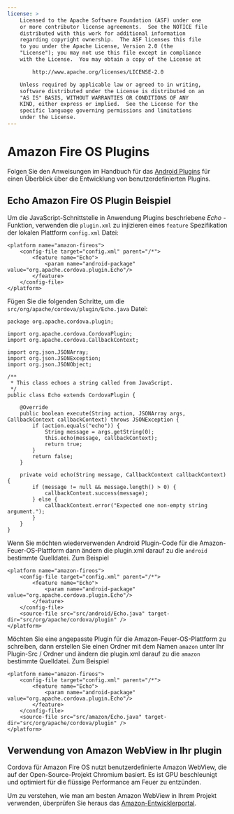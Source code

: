 ```yaml
---
license: >
    Licensed to the Apache Software Foundation (ASF) under one
    or more contributor license agreements.  See the NOTICE file
    distributed with this work for additional information
    regarding copyright ownership.  The ASF licenses this file
    to you under the Apache License, Version 2.0 (the
    "License"); you may not use this file except in compliance
    with the License.  You may obtain a copy of the License at

        http://www.apache.org/licenses/LICENSE-2.0

    Unless required by applicable law or agreed to in writing,
    software distributed under the License is distributed on an
    "AS IS" BASIS, WITHOUT WARRANTIES OR CONDITIONS OF ANY
    KIND, either express or implied.  See the License for the
    specific language governing permissions and limitations
    under the License.
---
```


# Amazon Fire OS Plugins

Folgen Sie den Anweisungen im Handbuch für das <a href="../android/plugin.html">Android Plugins</a> für einen Überblick über die Entwicklung von benutzerdefinierten Plugins.

## Echo Amazon Fire OS Plugin Beispiel

Um die JavaScript-Schnittstelle in Anwendung Plugins beschriebene *Echo* -Funktion, verwenden die `plugin.xml` zu injizieren eines `feature` Spezifikation der lokalen Plattform `config.xml` Datei:

    <platform name="amazon-fireos">
        <config-file target="config.xml" parent="/*">
            <feature name="Echo">
                <param name="android-package" value="org.apache.cordova.plugin.Echo"/>
            </feature>
        </config-file>
    </platform>
    

Fügen Sie die folgenden Schritte, um die `src/org/apache/cordova/plugin/Echo.java` Datei:

    package org.apache.cordova.plugin;
    
    import org.apache.cordova.CordovaPlugin;
    import org.apache.cordova.CallbackContext;
    
    import org.json.JSONArray;
    import org.json.JSONException;
    import org.json.JSONObject;
    
    /**
     * This class echoes a string called from JavaScript.
     */
    public class Echo extends CordovaPlugin {
    
        @Override
        public boolean execute(String action, JSONArray args, CallbackContext callbackContext) throws JSONException {
            if (action.equals("echo")) {
                String message = args.getString(0);
                this.echo(message, callbackContext);
                return true;
            }
            return false;
        }
    
        private void echo(String message, CallbackContext callbackContext) {
            if (message != null && message.length() > 0) {
                callbackContext.success(message);
            } else {
                callbackContext.error("Expected one non-empty string argument.");
            }
        }
    }
    

Wenn Sie möchten wiederverwenden Android Plugin-Code für die Amazon-Feuer-OS-Plattform dann ändern die plugin.xml darauf zu die `android` bestimmte Quelldatei. Zum Beispiel

    <platform name="amazon-fireos">
        <config-file target="config.xml" parent="/*">
            <feature name="Echo">
                <param name="android-package" value="org.apache.cordova.plugin.Echo"/>
            </feature>
        </config-file>
        <source-file src="src/android/Echo.java" target-dir="src/org/apache/cordova/plugin" />
    </platform>
    

Möchten Sie eine angepasste Plugin für die Amazon-Feuer-OS-Plattform zu schreiben, dann erstellen Sie einen Ordner mit dem Namen `amazon` unter Ihr Plugin-Src / Ordner und ändern die plugin.xml darauf zu die `amazon` bestimmte Quelldatei. Zum Beispiel

    <platform name="amazon-fireos">
        <config-file target="config.xml" parent="/*">
            <feature name="Echo">
                <param name="android-package" value="org.apache.cordova.plugin.Echo"/>
            </feature>
        </config-file>
        <source-file src="src/amazon/Echo.java" target-dir="src/org/apache/cordova/plugin" />
    </platform>
    

## Verwendung von Amazon WebView in Ihr plugin

Cordova für Amazon Fire OS nutzt benutzerdefinierte Amazon WebView, die auf der Open-Source-Projekt Chromium basiert. Es ist GPU beschleunigt und optimiert für die flüssige Performance am Feuer zu entzünden.

Um zu verstehen, wie man am besten Amazon WebView in Ihrem Projekt verwenden, überprüfen Sie heraus das [Amazon-Entwicklerportal][1].

 [1]: https://developer.amazon.com/sdk/fire/IntegratingAWV.html